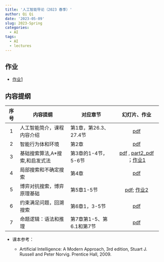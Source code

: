 ```yaml
---
title: '人工智能导论（2023 春季）'
author: Qi Qi
date: '2023-05-09'
slug: 2023-Spring
categories:
  - AI
tags:
  - AI
  - lectures
---
```


## 作业

* [作业1](hw/hw1.pdf)

## 内容提纲

|序号 | 内容提纲             | 对应章节       | 幻灯片、作业    |
|:---:|-----------------------|---------------|:-----------:|
|1 | 人工智能简介，课程内容介绍 |  第1章，第26.3、27.4节 | [pdf](../slides/lecture1.pdf)  |
|2 | 智能行为体和环境   | 第2章  | [pdf](../slides/lecture2.pdf)  |
|3 | 基础搜索算法,A*搜索,和启发式法  | 第3章的1-4节，5-6节  | [pdf](../slides/lecture3.pdf) , [part2_pdf](../slides/lecture3_part2.pdf) ；[作业1](../hw/hw1.docx) |
|4 | 局部搜索和不确定搜索  |  第4章 | [pdf](../slides/lecture4.pdf)  |
|5 | 博弈对抗搜索，博弈原理基础  | 第5章1-5节  | [pdf](../slides/lecture5.pdf); [作业2](../hw/hw2.docx)  |
|6 | 约束满足问题，回溯搜索  | 第6章1，3-5节  | [pdf](../slides/lecture6.pdf)  |
|7 |命题逻辑：语法和推理   | 第7章第1-5、第6.1和第7节  | [pdf](../slides/lecture7.pdf)  |



* 课本参考：

  -   Artificial Intelligence: A Modern Approach, 3rd edition, Stuart J. Russell
    and Peter Norvig. Prentice Hall, 2009.
